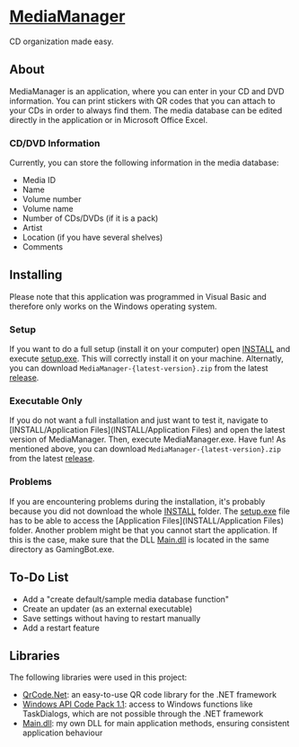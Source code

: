 [MediaManager](http://georgw777.github.io/MediaManager/)
============

CD organization made easy. 


## About
MediaManager is an application, where you can enter in your CD and DVD information. You can print stickers with QR codes that you can attach to your CDs in order to always find them. The media database can be edited directly in the application or in Microsoft Office Excel. 


### CD/DVD Information
Currently, you can store the following information in the media database: 
- Media ID
- Name
- Volume number
- Volume name
- Number of CDs/DVDs (if it is a pack)
- Artist
- Location (if you have several shelves)
- Comments


## Installing
Please note that this application was programmed in Visual Basic and therefore only works on the Windows operating system. 


### Setup
If you want to do a full setup (install it on your computer) open [INSTALL](INSTALL) and execute [setup.exe](INSTALL/setup.exe). This will correctly install it on your machine. Alternatly, you can download `MediaManager-{latest-version}.zip` from the latest [release](../../releases). 


### Executable Only
If you do not want a full installation and just want to test it, navigate to [INSTALL/Application Files](INSTALL/Application Files) and open the latest version of MediaManager. Then, execute MediaManager.exe. Have fun! As mentioned above, you can download `MediaManager-{latest-version}.zip` from the latest [release](../../releases). 


### Problems
If you are encountering problems during the installation, it's probably because you did not download the whole [INSTALL](INSTALL) folder. The [setup.exe](INSTALL/setup.exe) file has to be able to access the [Application Files](INSTALL/Application Files) folder. 
Another problem might be that you cannot start the application. If this is the case, make sure that the DLL [Main.dll](Main.dll) is located in the same directory as GamingBot.exe. 


## To-Do List
- Add a "create default/sample media database function"
- Create an updater (as an external executable)
- Save settings without having to restart manually
- Add a restart feature


## Libraries

The following libraries were used in this project: 
- [QrCode.Net](http://qrcodenet.codeplex.com/): an easy-to-use QR code library for the .NET framework
- [Windows API Code Pack 1.1](http://archive.msdn.microsoft.com/WindowsAPICodePack): access to Windows functions like TaskDialogs, which are not possible through the .NET framework
- [Main.dll](MediaManager/libs/Main.dll): my own DLL for main application methods, ensuring consistent application behaviour
